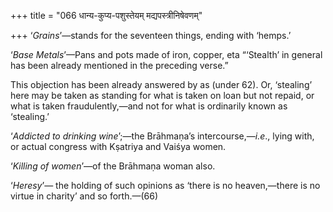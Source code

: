 +++
title = "066 धान्य-कुप्य-पशुस्तेयम् मद्यपस्त्रीनिषेवणम्"

+++
‘*Grains*’—stands for the seventeen things, ending with ‘hemps.’

‘*Base Metals*’—Pans and pots made of iron, copper, eta “‘Stealth’ in
general has been already mentioned in the preceding verse.”

This objection has been already answered by as (under 62). Or,
‘stealing’ here may be taken as standing for what is taken on loan but
not repaid, or what is taken fraudulently,—and not for what is
ordinarily known as ‘stealing.’

‘*Addicted to drinking wine*’;—the Brāhmaṇa’s intercourse,—*i.e*., lying
with, or actual congress with Kṣatriya and Vaiśya women.

‘*Killing of women*’—of the Brāhmaṇa woman also.

‘*Heresy*’— the holding of such opinions as ‘there is no heaven,—there
is no virtue in charity’ and so forth.—(66)


